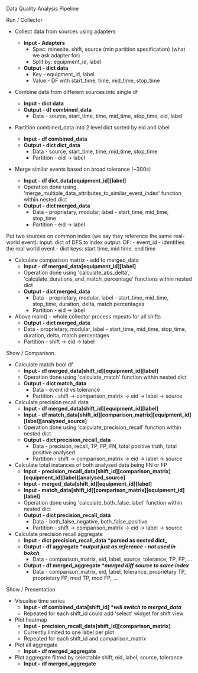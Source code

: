 Data Quality Analysis Pipeline

Run / Collector
- Collect data from sources using adapters
  - **Input - Adapters**
    - Spec: minesite, shift, source (min partition specification) (what we ask adapter for)
    - Split by: equipment_id, label
  - **Output - dict data**
      - Key - equipment_id, label
      - Value - DF with start_time, time, mid_time, stop_time

- Combine data from different sources into single df
  - **Input - dict data**
  - **Output - df combined_data**
    - Data - source, start_time, time, mid_time, stop_time, eid, label
- Partition combined_data into 2 level dict sorted by eid and label
  - **Input - df combined_data**
  - **Output - dict dict_data**
    - Data - source, start_time, time, mid_time, stop_time
    - Partition - eid -> label
- Merge similar events based on broad tolerance (~300s)
  - **Input - df dict_data[equipment_id][label]**
  - Operation done using 'merge_multiple_data_attributes_to_similar_event_index' function within nested dict
  - **Output - dict merged_data**
    - Data - proprietary, modular, label - start_time, mid_time, stop_time
    - Partition - eid -> label

Put two sources on common index (we say they reference the same real-world event):
    input: dict of DFS to index
    output: DF:
        - event_id - identifies the real world event
        - dict keys: start time, mid time, end time

- Calculate comparison matrix - add to merged_data
  - **Input - df merged_data[equipment_id][label]**
  - Operation done using 'calculate_abs_delta', 'calculate_durations_and_match_percentage' functions within nested dict
  - **Output - dict merged_data**
    - Data - proprietary, modular, label - start_time, mid_time, stop_time, duration, delta, match percentages
    - Partition - eid -> label
- Above main() - whole collector process repeats for all shifts
  - **Output - dict merged_data**
  - Data - proprietary, modular, label - start_time, mid_time, stop_time, duration, delta, match percentages
  - Partition - shift -> eid -> label

Show / Comparison
- Calculate match bool df
  - **Input - df merged_data[shift_id][equipment_id][label]**
  - Operation done using 'calculate_match' function within nested dict
  - **Output - dict match_data**
    - Data - event id vs tolerance
    - Partition - shift -> comparison_matrix -> eid -> label -> source
- Calculate precision recall data
  - **Input - df merged_data[shift_id][equipment_id][label]**
  - **Input - df match_data[shift_id][comparison_matrix][equipment_id][label][analysed_source]**
  - Operation done using 'calculate_precision_recall' function within nested dict
  - **Output - dict precision_recall_data**
    - Data - precision, recall, TP, FP, FN, total positive truth, total positive analysed
    - Partition - shift -> comparison_matrix -> eid -> label -> source
- Calculate total instances of both analysed data being FN or FP
  - **Input - precision_recall_data[shift_id][comparison_matrix][equipment_id][label][analysed_source]**
  - **Input - merged_data[shift_id][equipment_id][label]**
  - **Input - match_data[shift_id][comparison_matrix][equipment_id][label]**
  - Operation done using 'calculate_both_false_label' function within nested dict
  - **Output - dict precision_recall_data**
    - Data - both_false_negative, both_false_positive
    - Partition - shift -> comparison_matrix -> eid -> label -> source
- Calculate precision recall aggregate
  - **Input - dict precision_recall_data \*parsed as nested dict_**
  - **Output - df aggregate \*_output just as reference - not used in bokeh_**
    - Data - comparison_matrix, eid, label, source, tolerance, TP, FP, ...
  - **Output - df merged_aggregate \*_merged diff source to same index_**
    - Data - comparison_matrix, eid, label, tolerance, proprietary TP, proprietary FP, mod TP, mod FP, ...

Show / Presentation
- Visualise time series
  - **Input - df combined_data[shift_id] \*_will switch to merged_data_**
  - Repeated for each shift_id could add 'select' widget for shift view
- Plot heatmap
  - **Input - precision_recall_data[shift_id][comparison_matrix]**
  - Currently limited to one label per plot
  - Repeated for each shift_id and comparison_matrix
- Plot all aggregate
  - **Input - df merged_aggregate**
- Plot aggregate filtred by selectable shift, eid, label, source, tolerance
  - **Input - df merged_aggregate**
